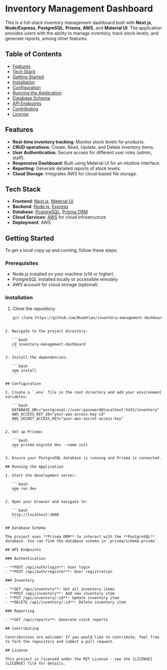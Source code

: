 # Inventory Management Dashboard

This is a full-stack inventory management dashboard built with **Next.js**, **Node/Express**, **PostgreSQL**, **Prisma**, **AWS**, and **Material UI**. The application provides users with the ability to manage inventory, track stock levels, and generate reports, among other features.

## Table of Contents

- [Features](#features)
- [Tech Stack](#tech-stack)
- [Getting Started](#getting-started)
- [Installation](#installation)
- [Configuration](#configuration)
- [Running the Application](#running-the-application)
- [Database Schema](#database-schema)
- [API Endpoints](#api-endpoints)
- [Contributing](#contributing)
- [License](#license)

## Features

- **Real-time inventory tracking**: Monitor stock levels for products.
- **CRUD operations**: Create, Read, Update, and Delete inventory items.
- **User Authentication**: Secure access for different user roles (admin, staff).
- **Responsive Dashboard**: Built using Material UI for an intuitive interface.
- **Reporting**: Generate detailed reports of stock levels.
- **Cloud Storage**: Integrates AWS for cloud-based file storage.

## Tech Stack

- **Frontend**: [Next.js](https://nextjs.org/), [Material UI](https://mui.com/)
- **Backend**: [Node.js](https://nodejs.org/), [Express](https://expressjs.com/)
- **Database**: [PostgreSQL](https://www.postgresql.org/), [Prisma ORM](https://www.prisma.io/)
- **Cloud Services**: [AWS](https://aws.amazon.com/) for cloud infrastructure
- **Deployment**: AWS

## Getting Started

To get a local copy up and running, follow these steps:

### Prerequisites

- Node.js installed on your machine (v14 or higher)
- PostgreSQL installed locally or accessible remotely
- AWS account for cloud storage (optional)

### Installation

1. Clone the repository:

   ```bash
   git clone https://github.com/BuomYian/inventory-management-dashboard.git
   ```

````

2. Navigate to the project directory:

   ```bash
   cd inventory-management-dashboard
   ```

3. Install the dependencies:

   ```bash
   npm install
   ```

## Configuration

1. Create a `.env` file in the root directory and add your environment variables:

   ```bash
   DATABASE_URL="postgresql://user:password@localhost:5432/inventory"
   AWS_ACCESS_KEY_ID="your-aws-access-key-id"
   AWS_SECRET_ACCESS_KEY="your-aws-secret-access-key"
   ```

2. Set up Prisma:

   ```bash
   npx prisma migrate dev --name init
   ```

3. Ensure your PostgreSQL database is running and Prisma is connected.

## Running the Application

1. Start the development server:

   ```bash
   npm run dev
   ```

2. Open your browser and navigate to:

   ```bash
   http://localhost:3000
   ```

## Database Schema

The project uses **Prisma ORM** to interact with the **PostgreSQL** database. You can find the database schema in `prisma/schema.prisma`.

## API Endpoints

### Authentication

- **POST /api/auth/login**: User login
- **POST /api/auth/register**: User registration

### Inventory

- **GET /api/inventory**: Get all inventory items
- **POST /api/inventory**: Add new inventory item
- **PUT /api/inventory/:id**: Update inventory item
- **DELETE /api/inventory/:id**: Delete inventory item

### Reporting

- **GET /api/reports**: Generate stock reports

## Contributing

Contributions are welcome! If you would like to contribute, feel free to fork the repository and submit a pull request.

## License

This project is licensed under the MIT License - see the [LICENSE](LICENSE) file for details.
````
